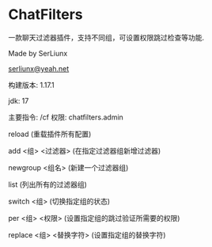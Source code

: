 # ChatFilters
一款聊天过滤器插件，支持不同组，可设置权限跳过检查等功能.

Made by SerLiunx

serliunx@yeah.net

构建版本: 1.17.1

jdk: 17

主要指令: 
/cf 权限: chatfilters.admin 

reload (重载插件所有配置)

add <组> <过滤器> (在指定过滤器组新增过滤器)

newgroup <组名> (新建一个过滤器组)

list (列出所有的过滤器组)

switch <组> (切换指定组的状态)

per <组> <权限> (设置指定组的跳过验证所需要的权限)

replace <组> <替换字符> (设置指定组的替换字符)
